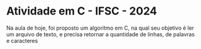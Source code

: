 # Atividade em C - IFSC - 2024

Na aula de hoje, foi proposto um algoritmo em C, na qual seu objetivo é ler um arquivo de texto, e precisa retornar a quantidade de linhas, de palavras e caracteres
